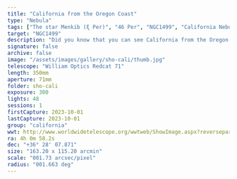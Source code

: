 ```yaml
---
title: "California from the Oregon Coast"
type: "Nebula"
tags: ["The star Menkib (ξ Per)", "46 Per", "NGC1499", "California Nebula"]
target: "NGC1499"
description: "Did you know that you can see California from the Oregon coast? Here is NGC1499, the California Nebula, straight from the roof of my garage in Newport."
signature: false
archive: false
image: "/assets/images/gallery/sho-cali/thumb.jpg"
telescope: "William Optics Redcat 71"
length: 350mm
aperture: 71mm
folder: sho-cali
exposure: 300
lights: 48
sessions: 1
firstCapture: 2023-10-01
lastCapture: 2023-10-01
group: "california"
wwt: http://www.worldwidetelescope.org/wwtweb/ShowImage.aspx?reverseparity=False&scale=1.729117&name=sho-cali.jpg&imageurl=https://deepskyworkflows.com/assets/images/gallery/sho-cali/sho-cali.jpg&credits=Jeremy+Likness+at+DeepSkyWorkflows.com&creditsUrl=https://deepskyworkflows.com/about&ra=60.128881&dec=36.411267&x=2839.7&y=2224.3&rotation=60.76&thumb=https://deepskyworkflows.com/assets/images/gallery/sho-cali/thumb.jpg
ra: 4h 0m 58.2s
dec: "+36° 28' 07.871"
size: "163.20 x 115.20 arcmin"
scale: "001.73 arcsec/pixel"
radius: "001.663 deg"
---
```

